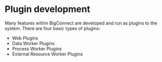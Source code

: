 # Plugin development

Many features within BigConnect are developed and run as plugins to the system. There are four basic types of plugins:

* Web Plugins
* Data Worker Plugins
* Process Worker Plugins
* External Resource Worker Plugins





